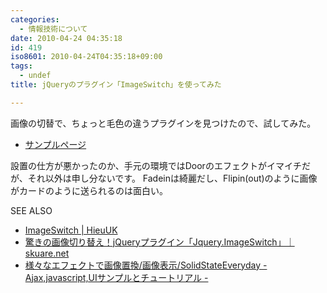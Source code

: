 ```yaml
---
categories:
  - 情報技術について
date: 2010-04-24 04:35:18
id: 419
iso8601: 2010-04-24T04:35:18+09:00
tags:
  - undef
title: jQueryのプラグイン「ImageSwitch」を使ってみた

---
```


画像の切替で、ちょっと毛色の違うプラグインを見つけたので、試してみた。
<ul>
<li><a href="http://www.nishimiyahara.net" target="_blank">サンプルページ</a></li>
</ul>
設置の仕方が悪かったのか、手元の環境ではDoorのエフェクトがイマイチだが、それ以外は申し分ないです。
Fadeinは綺麗だし、Flipin(out)のように画像がカードのように送られるのは面白い。
<div>
<p>SEE ALSO</p>
<ul>
<li><a href="http://www.hieu.co.uk/blog/index.php/imageswitch/" target="_blank">ImageSwitch | HieuUK</a></li>
<li><a href="http://www.skuare.net/2009/03/jqueryjqueryimageswitch.html" target="_blank">驚きの画像切り替え！jQueryプラグイン「Jquery.ImageSwitch」｜skuare.net</a></li>
<li><a href="http://solidstate.jp/ImageDisplay/effectAction/script_152.html" target="_blank">様々なエフェクトで画像置換/画像表示/SolidStateEveryday - Ajax,javascript,UIサンプルとチュートリアル -</a></li>
</ul>
</div>
    	